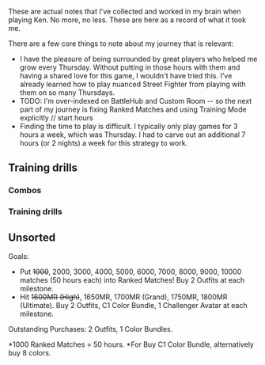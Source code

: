 These are actual notes that I've collected and worked in my brain when playing Ken. No more, no less. These are here as a record of what it took me.

There are a few core things to note about my journey that is relevant:
- I have the pleasure of being surrounded by great players who helped me grow every Thursday. Without putting in those hours with them and having a shared love for this game, I wouldn't have tried this. I've already learned how to play nuanced Street Fighter from playing with them on so many Thursdays.
- TODO: I'm over-indexed on BattleHub and Custom Room -- so the next part of my journey is fixing Ranked Matches and using Training Mode explicitly // start hours
- Finding the time to play is difficult. I typically only play games for 3 hours a week, which was Thursday. I had to carve out an additional 7 hours (or 2 nights) a week for this strategy to work.

## Training drills
### Combos
### Training drills

## Unsorted
Goals:
- Put ~~1000~~, 2000, 3000, 4000, 5000, 6000, 7000, 8000, 9000, 10000 matches (50 hours each) into Ranked Matches! Buy 2 Outfits at each milestone.
- Hit ~~1600MR (High)~~, 1650MR, 1700MR (Grand), 1750MR, 1800MR (Ultimate). Buy 2 Outfits, C1 Color Bundle, 1 Challenger Avatar at each milestone.

Outstanding Purchases: 2 Outfits, 1 Color Bundles.

*1000 Ranked Matches = 50 hours.
*For Buy C1 Color Bundle, alternatively buy 8 colors.
